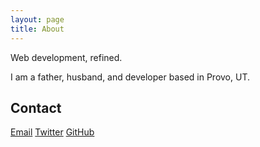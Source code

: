 ```yaml
---
layout: page
title: About
---
```


<p class="message">
  Web development, refined.
</p>
I am a father, husband, and developer based in Provo, UT.

## Contact

[Email](mailto:alex@alexjp.com)
[Twitter](http://twitter.com/ajp529)
[GitHub](http://github.com/AJPedersen)